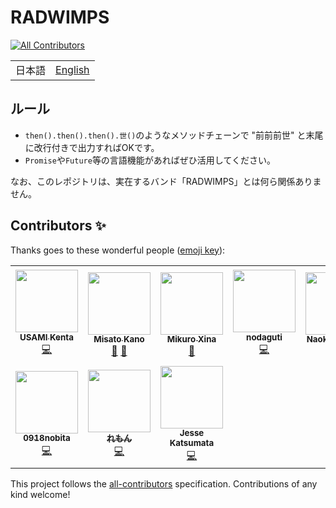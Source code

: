 # RADWIMPS
<!-- ALL-CONTRIBUTORS-BADGE:START - Do not remove or modify this section -->
[![All Contributors](https://img.shields.io/badge/all_contributors-10-orange.svg?style=flat-square)](#contributors-)
<!-- ALL-CONTRIBUTORS-BADGE:END -->

<table>
  <tbody>
    <tr>
      <td>
        <span>日本語</span>
      </td>
      <td>
        <a href="README.en.md">English</span>
      </td>
    </tr>
  </tbody>
</table>

## ルール
- `then().then().then().世()`のようなメソッドチェーンで "前前前世" と末尾に改行付きで出力すればOKです。
- `Promise`や`Future`等の言語機能があればぜひ活用してください。

 
なお、このレポジトリは、実在するバンド「RADWIMPS」とは何ら関係ありません。

## Contributors ✨

Thanks goes to these wonderful people ([emoji key](https://allcontributors.org/docs/en/emoji-key)):

<!-- ALL-CONTRIBUTORS-LIST:START - Do not remove or modify this section -->
<!-- prettier-ignore-start -->
<!-- markdownlint-disable -->
<table>
  <tr>
    <td align="center"><a href="https://tadsan.github.io/"><img src="https://avatars1.githubusercontent.com/u/822086?v=4" width="100px;" alt=""/><br /><sub><b>USAMI Kenta</b></sub></a><br /><a href="https://github.com/approvers/RADWIMPS/commits?author=zonuexe" title="Code">💻</a></td>
    <td align="center"><a href="https://github.com/mirror-kt"><img src="https://avatars0.githubusercontent.com/u/43880251?v=4" width="100px;" alt=""/><br /><sub><b>Misato Kano</b></sub></a><br /><a href="https://github.com/approvers/RADWIMPS/pulls?q=is%3Apr+reviewed-by%3Amirror-kt" title="Reviewed Pull Requests">👀</a> <a href="https://github.com/approvers/RADWIMPS/commits?author=mirror-kt" title="Documentation">📖</a></td>
    <td align="center"><a href="http://mikuroxina.github.io/portfolio"><img src="https://avatars2.githubusercontent.com/u/10331164?v=4" width="100px;" alt=""/><br /><sub><b>Mikuro Xina</b></sub></a><br /><a href="https://github.com/approvers/RADWIMPS/pulls?q=is%3Apr+reviewed-by%3AMikuroXina" title="Reviewed Pull Requests">👀</a></td>
    <td align="center"><a href="https://nodaguti.github.io/"><img src="https://avatars0.githubusercontent.com/u/27622?v=4" width="100px;" alt=""/><br /><sub><b>nodaguti</b></sub></a><br /><a href="https://github.com/approvers/RADWIMPS/commits?author=nodaguti" title="Code">💻</a></td>
    <td align="center"><a href="https://siketyan.dev"><img src="https://avatars3.githubusercontent.com/u/12772118?v=4" width="100px;" alt=""/><br /><sub><b>Naoki Ikeguchi</b></sub></a><br /><a href="https://github.com/approvers/RADWIMPS/pulls?q=is%3Apr+reviewed-by%3ASiketyan" title="Reviewed Pull Requests">👀</a></td>
    <td align="center"><a href="http://www.twitter.com/raiga_tech/"><img src="https://avatars2.githubusercontent.com/u/44018535?v=4" width="100px;" alt=""/><br /><sub><b>ライガー</b></sub></a><br /><a href="https://github.com/approvers/RADWIMPS/commits?author=raiga0310" title="Documentation">📖</a></td>
    <td align="center"><a href="https://twitter.com/programmer_shun"><img src="https://avatars0.githubusercontent.com/u/37236438?v=4" width="100px;" alt=""/><br /><sub><b>Shuntaro Nishizawa</b></sub></a><br /><a href="https://github.com/approvers/RADWIMPS/pulls?q=is%3Apr+reviewed-by%3Ashun-shobon" title="Reviewed Pull Requests">👀</a></td>
  </tr>
  <tr>
    <td align="center"><a href="https://scrapbox.io/0918nobita"><img src="https://avatars1.githubusercontent.com/u/8453302?v=4" width="100px;" alt=""/><br /><sub><b>0918nobita</b></sub></a><br /><a href="https://github.com/approvers/RADWIMPS/commits?author=0918nobita" title="Code">💻</a></td>
    <td align="center"><a href="http://lemon.wktk.so"><img src="https://avatars2.githubusercontent.com/u/17427152?v=4" width="100px;" alt=""/><br /><sub><b>れもん</b></sub></a><br /><a href="https://github.com/approvers/RADWIMPS/commits?author=lemoncmd" title="Code">💻</a></td>
    <td align="center"><a href="https://naturalclar.dev"><img src="https://avatars1.githubusercontent.com/u/6936373?v=4" width="100px;" alt=""/><br /><sub><b>Jesse Katsumata</b></sub></a><br /><a href="https://github.com/approvers/RADWIMPS/commits?author=Naturalclar" title="Code">💻</a></td>
  </tr>
</table>

<!-- markdownlint-enable -->
<!-- prettier-ignore-end -->
<!-- ALL-CONTRIBUTORS-LIST:END -->

This project follows the [all-contributors](https://github.com/all-contributors/all-contributors) specification. Contributions of any kind welcome!